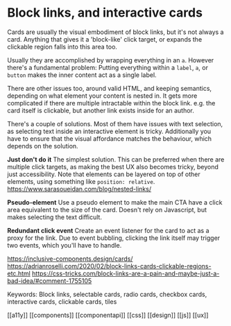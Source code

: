 # Block links, and interactive cards

Cards are usually the visual embodiment of block links, but it's not always a card. Anything 
that gives it a 'block-like' click target, or expands the clickable region falls into this area too.

Usually they are accomplished by wrapping everything in an `a`. However there's a fundamental problem: Putting everything within a `label`, `a`, or `button` makes the inner content act as a single label.

There are other issues too, around valid HTML, and keeping semantics, depending on what element your content is nested in. It gets more complicated if there are multiple intractable within the block link. e.g. the card itself is clickable, but another link exists inside for an author.

There's a couple of solutions. Most of them have issues with text selection, as selecting text inside an interactive element is tricky. Additionally you have to ensure that the visual affordance matches the behaviour, which depends on the solution.

**Just don't do it**
The simplest solution. This can be preferred when there are multiple click targets, as making the best UX also becomes tricky, beyond just accessibility.
Note that elements can be layered on top of other elements, using something like `position: relative`. https://www.sarasoueidan.com/blog/nested-links/

**Pseudo-element**
Use a pseudo element to make the main CTA have a click area equivalent to the size of the card. Doesn't rely on Javascript, but makes selecting the text difficult.

**Redundant click event**
Create an event listener for the card to act as a proxy for the link. Due to event bubbling, clicking the link itself may trigger two events, which you'll have to handle.

https://inclusive-components.design/cards/
https://adrianroselli.com/2020/02/block-links-cards-clickable-regions-etc.html
https://css-tricks.com/block-links-are-a-pain-and-maybe-just-a-bad-idea/#comment-1755105

Keywords: Block links, selectable cards, radio cards, checkbox cards, interactive cards, clickable cards, tiles

[[a11y]]
[[components]]
[[componentapi]]
[[css]]
[[design]]
[[js]]
[[ux]]